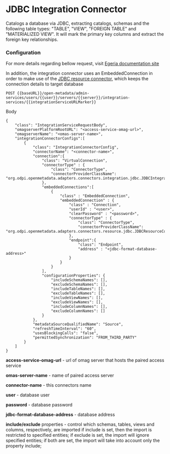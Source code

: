 <!-- SPDX-License-Identifier: CC-BY-4.0 -->
<!-- Copyright Contributors to the ODPi Egeria project. -->

# JDBC Integration Connector

Catalogs a database via JDBC, extracting catalogs, schemas and the following table types: "TABLE", "VIEW", "FOREIGN TABLE" and "MATERIALIZED VIEW". 
It will mark the primary key columns and extract the foreign key relationships.


### Configuration

For more details regarding bellow request, visit [Egeria documentation site](https://egeria-project.org/guides/admin/servers/configuring-an-integration-daemon/#configure-the-integration-services)

In addition, the integration connector uses an EmbeddedConnection in order to make use of the [JDBC resource connector](https://egeria-project.org/connectors/#databases), which keeps the connection details to target database 
```
POST {{baseURL}}/open-metadata/admin-services/users/{{user}}/servers/{{server}}/integration-services/{{integrationServiceURLMarker}}
```
Body
```
{
    "class": "IntegrationServiceRequestBody",
    "omagserverPlatformRootURL": "<access-service-omag-url>",
    "omagserverName": "<omas-server-name>",
    "integrationConnectorConfigs":[ 
        {
            "class": "IntegrationConnectorConfig",
            "connectorName": "<connector-name>",
            "connection":{
                "class": "VirtualConnection",
                "connectorType" : {
                    "class": "ConnectorType",
                    "connectorProviderClassName": "org.odpi.openmetadata.adapters.connectors.integration.jdbc.JDBCIntegrationConnectorProvider"
                },
                "embeddedConnections":[
                    {
                        "class" : "EmbeddedConnection",
                        "embeddedConnection" : {
                            "class" : "Connection",
                            "userId" : "<user>",
                            "clearPassword" : "<password>",
                            "connectorType" : {
                                "class": "ConnectorType",
                                "connectorProviderClassName": "org.odpi.openmetadata.adapters.connectors.resource.jdbc.JDBCResourceConnectorProvider"
                            },
                            "endpoint":{
                                "class": "Endpoint",
                                "address" : "<jdbc-format-database-address>"
                            }
                        }
                    }
                ],
                "configurationProperties": {
                    "includeSchemaNames": [],
                    "excludeSchemaNames": [],
                    "includeTableNames": [],
                    "excludeTableNames": [],
                    "includeViewNames": [],
                    "excludeViewNames": [],
                    "includeColumnNames": [],
                    "excludeColumnNames": []
                }
            },  
            "metadataSourceQualifiedName": "Source",
            "refreshTimeInterval": "60", 
            "usesBlockingCalls": "false",
            "permittedSynchronization": "FROM_THIRD_PARTY"
        }
    ]
}
```

**access-service-omag-url** - url of omag server that hosts the paired access service

**omas-server-name** - name of paired access server

**connector-name** - this connectors name

**user** - database user

**password** - database password

**jdbc-format-database-address** - database address

**include/exclude** properties - control which schemas, tables, views and columns, respectively, are imported
if include is set, then the import is restricted to specified entities; 
if exclude is set, the import will ignore specified entities; 
if both are set, the import will take into account only the property include;

